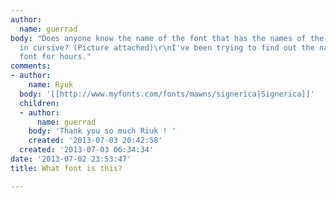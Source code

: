 ```yaml
---
author:
  name: guerrad
body: "Does anyone know the name of the font that has the names of the bride and groom
  in cursive? (Picture attached)\r\nI've been trying to find out the name of this
  font for hours."
comments:
- author:
    name: Ryuk
  body: '[[http://www.myfonts.com/fonts/mawns/signerica|Signerica]]'
  children:
  - author:
      name: guerrad
    body: 'Thank you so much Riuk ! '
    created: '2013-07-03 20:42:58'
  created: '2013-07-03 06:34:34'
date: '2013-07-02 23:53:47'
title: What font is this?

---
```

